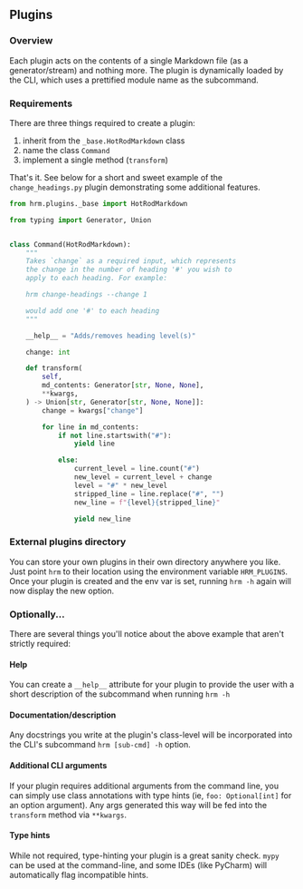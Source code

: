 ## Plugins

### Overview
Each plugin acts on the contents of a single Markdown file (as a generator/stream) and nothing more.
The plugin is dynamically loaded by the CLI, which uses a prettified module name as the subcommand.

### Requirements
There are three things required to create a plugin:
1. inherit from the `_base.HotRodMarkdown` class
1. name the class `Command`
1. implement a single method (`transform`)

That's it. 
See below for a short and sweet example of the `change_headings.py` plugin demonstrating some additional features.

```python INJECT_CODE(change_headings.py)
from hrm.plugins._base import HotRodMarkdown

from typing import Generator, Union


class Command(HotRodMarkdown):
    """
    Takes `change` as a required input, which represents
    the change in the number of heading '#' you wish to
    apply to each heading. For example:

    hrm change-headings --change 1

    would add one '#' to each heading
    """

    __help__ = "Adds/removes heading level(s)"

    change: int

    def transform(
        self,
        md_contents: Generator[str, None, None],
        **kwargs,
    ) -> Union[str, Generator[str, None, None]]:
        change = kwargs["change"]

        for line in md_contents:
            if not line.startswith("#"):
                yield line

            else:
                current_level = line.count("#")
                new_level = current_level + change
                level = "#" * new_level
                stripped_line = line.replace("#", "")
                new_line = f"{level}{stripped_line}"

                yield new_line
```

### External plugins directory
You can store your own plugins in their own directory anywhere you like. 
Just point `hrm` to their location using the environment variable `HRM_PLUGINS`.
Once your plugin is created and the env var is set, running `hrm -h` again will now display the new option.

### Optionally...
There are several things you'll notice about the above example that aren't strictly required:

#### Help
You can create a `__help__` attribute for your plugin to provide the user with a short description of the subcommand when running `hrm -h` 

#### Documentation/description
Any docstrings you write at the plugin's class-level will be incorporated into the CLI's subcommand `hrm [sub-cmd] -h` option.

#### Additional CLI arguments
If your plugin requires additional arguments from the command line, you can simply use class annotations with type hints (ie, `foo: Optional[int]` for an option argument).
Any args generated this way will be fed into the `transform` method via `**kwargs`.

#### Type hints
While not required, type-hinting your plugin is a great sanity check.
`mypy` can be used at the command-line, and some IDEs (like PyCharm) will automatically flag incompatible hints.
